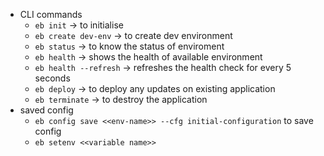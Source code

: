 - CLI commands
	- `eb init` -> to initialise
	- `eb create dev-env` -> to create dev environment
	- `eb status` -> to know the status of enviroment
	- `eb health` -> shows the health of available environment
	- `eb health --refresh` -> refreshes the health check for every 5 seconds
	- `eb deploy` -> to deploy any updates on existing application
	- `eb terminate` -> to destroy the application
- saved config
	- `eb config save <<env-name>> --cfg initial-configuration` to save config
	- `eb setenv <<variable name>> `